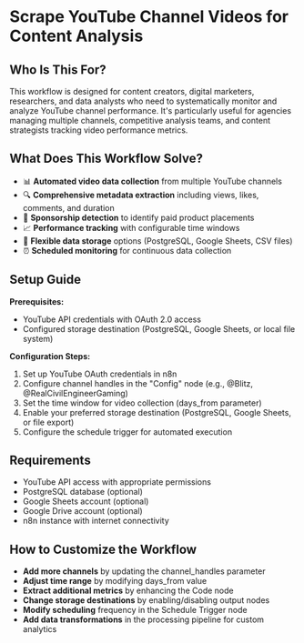 # Scrape YouTube Channel Videos for Content Analysis

## Who Is This For?
This workflow is designed for content creators, digital marketers, researchers, and data analysts who need to systematically monitor and analyze YouTube channel performance. It's particularly useful for agencies managing multiple channels, competitive analysis teams, and content strategists tracking video performance metrics.

## What Does This Workflow Solve?
- 📊 **Automated video data collection** from multiple YouTube channels
- 🔍 **Comprehensive metadata extraction** including views, likes, comments, and duration
- 🎯 **Sponsorship detection** to identify paid product placements
- 📈 **Performance tracking** with configurable time windows
- 💾 **Flexible data storage** options (PostgreSQL, Google Sheets, CSV files)
- ⏰ **Scheduled monitoring** for continuous data collection

## Setup Guide

**Prerequisites:**
- YouTube API credentials with OAuth 2.0 access
- Configured storage destination (PostgreSQL, Google Sheets, or local file system)

**Configuration Steps:**
1. Set up YouTube OAuth credentials in n8n
2. Configure channel handles in the "Config" node (e.g., @Blitz, @RealCivilEngineerGaming)
3. Set the time window for video collection (days_from parameter)
4. Enable your preferred storage destination (PostgreSQL, Google Sheets, or file export)
5. Configure the schedule trigger for automated execution

## Requirements
- YouTube API access with appropriate permissions
- PostgreSQL database (optional)
- Google Sheets account (optional)
- Google Drive account (optional)
- n8n instance with internet connectivity

## How to Customize the Workflow
- **Add more channels** by updating the channel_handles parameter
- **Adjust time range** by modifying days_from value
- **Extract additional metrics** by enhancing the Code node
- **Change storage destinations** by enabling/disabling output nodes
- **Modify scheduling** frequency in the Schedule Trigger node
- **Add data transformations** in the processing pipeline for custom analytics